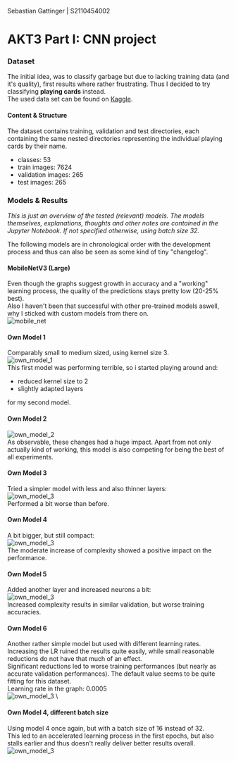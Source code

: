 Sebastian Gattinger | S2110454002

# AKT3 Part I: CNN project
### Dataset
The initial idea, was to classify garbage but due to lacking training data (and it's quality), first results where rather frustrating. Thus I decided to try classifying **playing cards** instead. \
The used data set can be found on [Kaggle](https://www.kaggle.com/datasets/gpiosenka/cards-image-datasetclassification).

#### Content & Structure
The dataset contains training, validation and test directories, each containing the same nested directories representing the individual playing cards by their name.
- classes: 53
- train images: 7624
- validation images: 265
- test images: 265


### Models & Results
*This is just an overview of the tested (relevant) models. The models themselves, explanations, thoughts and other notes are contained in the Jupyter Notebook. If not specified otherwise, using batch size 32.*

The following models are in chronological order with the development process and thus can also be seen as some kind of tiny "changelog". 


#### MobileNetV3 (Large)
Even though the graphs suggest growth in accuracy and a "working" learning process, the quality of the predictions stays pretty low (20-25% best). \
Also I haven't been that successful with other pre-trained models aswell, why I sticked with custom models from there on. \
![mobile_net](MNL.png)
#### Own Model 1
Comparably small to medium sized, using kernel size 3. \
![own_model_1](x1.png) \
This first model was performing terrible, so i started playing around and:
- reduced kernel size to 2
- slightly adapted layers

for my second model.
#### Own Model 2
![own_model_2](x2.png) \
As observable, these changes had a huge impact. Apart from not only actually kind of working, this model is also competing for being the best of all experiments.
#### Own Model 3
Tried a simpler model with less and also thinner layers: \
![own_model_3](x3.png) \
Performed a bit worse than before.

#### Own Model 4
A bit bigger, but still compact: \
![own_model_3](x4.png) \
The moderate increase of complexity showed a positive impact on the performance.

#### Own Model 5
Added another layer and increased neurons a bit: \
![own_model_3](x5.png) \
Increased complexity results in similar validation, but worse training accuracies.
#### Own Model 6
Another rather simple model but used with different learning rates. Increasing the LR ruined the results quite easily, while small reasonable reductions do not have that much of an effect. \
Significant reductions led to worse  training performances (but nearly as accurate validation performances). The default value seems to be quite fitting for this dataset. \
Learning rate in the graph: 0.0005 \
![own_model_3](x6_LR0005.png) \


#### Own Model 4, different batch size
Using model 4 once again, but with a batch size of 16 instead of 32. \
This led to an accelerated learning process in the first epochs, but also stalls earlier and thus doesn't really deliver better results overall. \
![own_model_3](x4_bs16.png)
